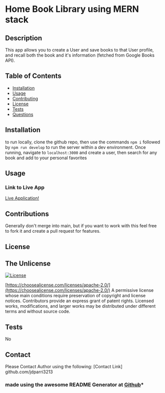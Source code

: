 # Home Book Library using MERN stack

## Description

This app allows you to create a User and save books to that User profile, and recall both the book and it's information (fetched from Google Books API).

## Table of Contents

- [Installation](#installation)
- [Usage](#usage)
- [Contributing](#contributions)
- [License](#license)
- [Tests](#test)
- [Questions](#questions)

## Installation

to run locally, clone the github repo, then use the commands `npm i` followed by `npm run develop` to run the server within a dev environment.
Once running, navigate to `localhost:3000` and create a user, then search for any book and add to your personal favorites

## Usage

### Link to Live App

[Live Application!](https://gbookhomelibrary.herokuapp.com/)

## Contributions

Generally don't merge into main, but if you want to work with this feel free to fork it and create a pull request for features.

## License

## The Unlicense

[![License](https://img.shields.io/badge/License-Apache_2.0-blue.svg)](https://opensource.org/licenses/Apache-2.0)

 [https://choosealicense.com/licenses/apache-2.0/](https://choosealicense.com/licenses/apache-2.0/)
A permissive license whose main conditions require preservation of copyright and license notices. Contributors provide an express grant of patent rights. Licensed works, modifications, and larger works may be distributed under different terms and without source code.

## Tests

No

## Contact

Please Contact Author using the following:
[Contact Link] github.com/jdparri3213

### made using the awesome README Generator at [Github](https://github.com/jparris3213/ReadMeGenerator)\*
